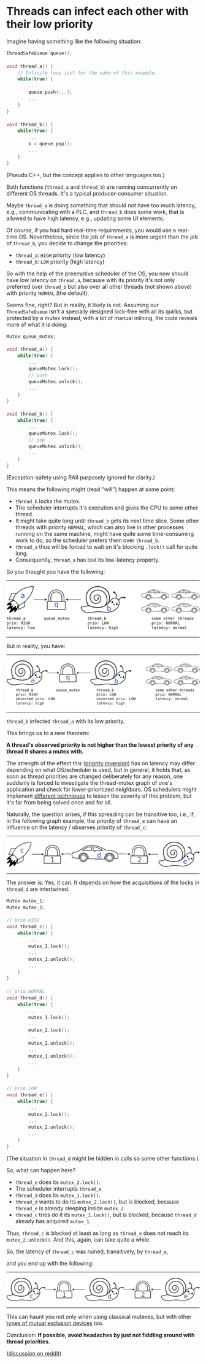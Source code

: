 # Threads can infect each other with their low priority

Imagine having something like the following situation:

```c++
ThreadSafeQueue queue();

void thread_a() {
    // Infinite loop just for the sake of this example.
    while(true) {
        ...
        queue.push(...);
        ...
    }
}

void thread_b() {
    while(true) {
        ...
        x = queue.pop();
        ...
    }
}
```
(Pseudo C++, but the concept applies to other languages too.)

Both functions (`thread_a` and `thread_b`) are running concurrently on different OS threads. It's a typical producer-consumer situation.

Maybe `thread_a` is doing something that should not have too much latency, e.g., communicating with a PLC, and `thread_b` does some work, that is allowed to have high latency, e.g., updating some UI elements.

Of course, if you had hard real-time requirements, you would use a real-time OS. Nevertheless, since the job of `thread_a` is more urgent than the job of `thread_b`, you decide to change the priorities:

- `thread_a`: `HIGH` priority (low latency)
- `thread_b`: `LOW` priority (high latency)

So with the help of the preemptive scheduler of the OS, you now should have low latency on `thread_a`, because with its priority it's not only preferred over `thread_b` but also over all other threads (not shown above) with priority `NORMAL` (the default).

Seems fine, right? But in reality, it likely is not. Assuming our `ThreadSafeQueue` isn't a specially designed lock-free with all its quirks, but protected by a mutex instead, with a bit of manual inlining, the code reveals more of what it is doing:

```c++
Mutex queue_mutex;

void thread_a() {
    while(true) {
        ...
        queueMutex.lock();
        // push
        queueMutex.unlock();
        ...
    }
}

void thread_b() {
    while(true) {
        ...
        queueMutex.lock();
        // pop
        queueMutex.unlock();
        ...
    }
}
```

(Exception-safety using RAII purposely ignored for clarity.)

This means the following might (read "will") happen at some point:

- `thread_b` locks the mutex.
- The scheduler interrupts it's execution and gives the CPU to some other thread.
- It might take quite long until `thread_b` gets its next time slice. Some other threads with priority `NORMAL`, which can also live in other processes running on the same machine, might have quite some time-consuming work to do, so the scheduler prefers them over `thread_b`.
- `thread_a` thus will be forced to wait on it's blocking `.lock()` call for quite long.
- Consequently, `thread_a` has lost its low-latency property.

So you thought you have the following:

---

![1](threads_can_infect_each_other_with_their_low_priority/1.png?raw=true)

---

But in reality, you have:

---

![2](threads_can_infect_each_other_with_their_low_priority/2.png?raw=true)

---

`thread_b` infected `thread_a` with its low priority.

This brings us to a new theorem:

**A thread's observed priority is not higher than the lowest priority of any thread it shares a mutex with.**

The strength of the effect this ([priority inversion](https://en.wikipedia.org/wiki/Priority_inversion)) has on latency may differ depending on what OS/scheduler is used, but in general, it holds that, as soon as thread priorities are changed deliberately for any reason, one suddenly is forced to investigate the thread-mutex graph of one's application and check for lower-prioritized neighbors. OS schedulers might implement [different techniques](https://en.wikipedia.org/wiki/Priority_inversion#Solutions) to lessen the severity of this problem, but it's far from being solved once and for all.

Naturally, the question arises, if this spreading can be transitive too, i.e., if, in the following graph example, the priority of `thread_e` can have an influence on the latency / observes priority of `thread_c`:

---

![3](threads_can_infect_each_other_with_their_low_priority/3.png?raw=true)

---

The answer is: Yes, it can. It depends on how the acquisitions of the locks in `thread_d` are intertwined.

```cpp
Mutex mutex_1;
Mutex mutex_2;

// prio HIGH
void thread_c() {
    while(true) {
        ...
        mutex_1.lock();
        ...
        mutex_1.unlock();
        ...
    }
}

// prio NORMAL
void thread_d() {
    while(true) {
        ...
        mutex_1.lock();
        ...
        mutex_2.lock();
        ...
        mutex_2.unlock();
        ...
        mutex_1.unlock();
        ...
    }
}

// prio LOW
void thread_e() {
    while(true) {
        ...
        mutex_2.lock();
        ...
        mutex_2.unlock();
        ...
    }
}
```

(The situation in `thread_d` might be hidden in calls so some other functions.)

So, what can happen here?

- `thread_e` does its `mutex_2.lock()`.
- The scheduler interrupts `thread_e`.
- `thread_d` does its `mutex_1.lock()`.
- `thread_d` wants to do its `mutex_2.lock()`, but is blocked, because `thread_e` is already sleeping inside `mutex_2`.
- `thread_c` tries do it its `mutex_1.lock()`, but is blocked, because `thread_d` already has acquired `mutex_1`.

Thus, `thread_c` is blocked at least as long as `thread_e` does not reach its `mutex_2.unlock()`. And this, again, can take quite a while.

So, the latency of `thread_c` was ruined, transitively, by `thread_e`,

and you end up with the following:

---

![4](threads_can_infect_each_other_with_their_low_priority/4.png?raw=true)

---

This can haunt you not only when using classical mutexes, but with other [types of mutual exclusion devices](https://en.wikipedia.org/wiki/Mutual_exclusion#Types_of_mutual_exclusion_devices) too.

Conclusion: **If possible, avoid headaches by just not fiddling around with thread priorities.**

([discussion on reddit](https://www.reddit.com/r/programming/comments/e7sb5p/threads_can_infect_each_other_with_their_low/))
